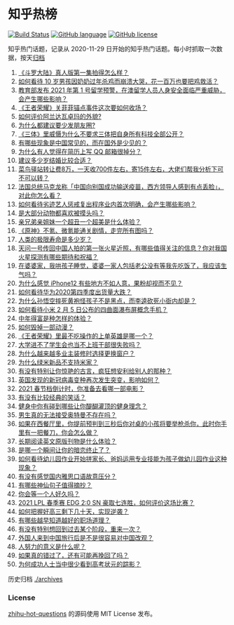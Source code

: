 # 知乎热榜
[![Build Status](https://github.com/ToWeLong/zhihu-hot-questions/workflows/CI/badge.svg)](https://github.com/ToWeLong/zhihu-hot-questions/actions)
[![GitHub language](https://img.shields.io/badge/language-golang-orange.svg)](https://golang.org/)
[![GitHub license](https://img.shields.io/github/license/ToWeLong/zhihu-hot-questions)](https://github.com/ToWeLong/zhihu-hot-questions/blob/main/LICENSE)

知乎热门话题，记录从 2020-11-29 日开始的知乎热门话题。每小时抓取一次数据，按天[归档](./archives)

<!-- BEGIN -->

1. [《斗罗大陆》真人版第一集拍得怎么样？](https://www.zhihu.com/question/442984903)
1. [如何看待 10 岁男孩因奶奶过年杀鸡而崩溃大哭，花一百万也要把鸡救活？](https://www.zhihu.com/question/442811742)
1. [教育部发布 2021 年第 1 号留学预警，在澳留学人员人身安全面临严重威胁，会产生哪些影响？](https://www.zhihu.com/question/443000239)
1. [《王者荣耀》关菲菲锚点事件这次要如何收场？](https://www.zhihu.com/question/442924277)
1. [如何评价阿兰达瓦卓玛的外貌?](https://www.zhihu.com/question/270574192)
1. [为什么都建议要少发朋友圈?](https://www.zhihu.com/question/442335363)
1. [《三体》里威慑为什么不要求三体把自身所有科技全部公开？](https://www.zhihu.com/question/439567453)
1. [有哪些现象是中国常见的，而在国外是少见的？](https://www.zhihu.com/question/442966181)
1. [为什么有人觉得在简历上写 QQ 邮箱很掉分？](https://www.zhihu.com/question/384502791)
1. [建议多少岁结婚比较合适？](https://www.zhihu.com/question/441499184)
1. [菜鸟驿站转让费8万，一天收700件左右，寄15件左右，大佬们帮我分析下可不可以转？](https://www.zhihu.com/question/435352953)
1. [法国总统马克龙称「中国向别国成功输送疫苗，西方领导人感到有点丢脸」，对此你怎么看？](https://www.zhihu.com/question/442963353)
1. [如何看待劣迹艺人惩戒复出程序业内首次明确，会产生哪些影响？](https://www.zhihu.com/question/443005137)
1. [是大部分动物都喜欢被摸头吗？](https://www.zhihu.com/question/442523187)
1. [亲兄弟亲姐妹一个超丑一个超美是什么体验？](https://www.zhihu.com/question/292663930)
1. [《原神》不氪、微氪能通关剧情，走完所有图吗？](https://www.zhihu.com/question/440405181)
1. [人类的极限寿命是多少岁？](https://www.zhihu.com/question/441028220)
1. [天问一号传回中国人拍的第一张火星近照，有哪些值得关注的信息？你对我国火星探测有哪些期待和祝福？](https://www.zhihu.com/question/443050370)
1. [在婆婆家，我哄孩子睡觉，婆婆一家人包括老公没有等我先吃饭了，我应该生气吗？](https://www.zhihu.com/question/424718566)
1. [为什么感觉 iPhone12 有些地方不如人意，果粉却视而不见？](https://www.zhihu.com/question/437810551)
1. [如何看待华为2020第四季度出货量大跌？](https://www.zhihu.com/question/442259690)
1. [为什么孙悟空摔死黄袍怪孩子不是黑点，而李逵砍死小衙内却是？](https://www.zhihu.com/question/383931570)
1. [如何看待小米 2 月 5 日公布的四曲面瀑布屏概念手机？](https://www.zhihu.com/question/442986869)
1. [中年得富是种怎样的体验？](https://www.zhihu.com/question/301231328)
1. [如何毁掉一部动漫？](https://www.zhihu.com/question/438413599)
1. [《王者荣耀》里最不吃操作的上单英雄是哪一个？](https://www.zhihu.com/question/441062689)
1. [大学进不了学生会也当不上班干部很失败吗？](https://www.zhihu.com/question/299960912)
1. [为什么越来越多业主装修时选择更换窗户？](https://www.zhihu.com/question/419444669)
1. [为什么绿米新品不支持米家？](https://www.zhihu.com/question/439382859)
1. [有没有特别让你惊艳的古言，疯狂想安利给别人的那种？](https://www.zhihu.com/question/334390853)
1. [英国发现的新冠病毒变种再次发生突变，影响如何？](https://www.zhihu.com/question/442576779)
1. [2021 春节档倒计时，你准备去看哪一部电影？](https://www.zhihu.com/question/441478509)
1. [有没有比较经典的笑话？](https://www.zhihu.com/question/438330079)
1. [健身中你有碰到哪些让你醍醐灌顶的健身理念？](https://www.zhihu.com/question/436057757)
1. [男生真的无法接受奥特曼不存在吗？](https://www.zhihu.com/question/432924313)
1. [如果在西餐厅里，你提前预判到三秒后你对桌的小孩将要举枪杀你，此时你手里有一把餐刀，你会怎么做？](https://www.zhihu.com/question/432745799)
1. [长期阅读英文原版刊物是什么体验？](https://www.zhihu.com/question/264023044)
1. [是哪一个瞬间让你的暗恋终止了？](https://www.zhihu.com/question/356186684)
1. [如何看待幼儿园作业开始拼家长、爸妈运用专业技能为孩子做幼儿园作业这种现象？](https://www.zhihu.com/question/442786792)
1. [有没有感觉国内雅思口语故意压分？](https://www.zhihu.com/question/54893717)
1. [有哪些神仙句子值得摘抄？](https://www.zhihu.com/question/432357037)
1. [你会等一个人好久吗？](https://www.zhihu.com/question/442553161)
1. [2021 LPL 春季赛 EDG 2:0 SN 豪取七连胜，如何评价这场比赛？](https://www.zhihu.com/question/443036106)
1. [如何把握好高三剩下几十天，实现逆袭？](https://www.zhihu.com/question/389647857)
1. [有哪些越早知道越好的职场道理？](https://www.zhihu.com/question/440192492)
1. [有没有特别想回到过去某个阶段，重来一次？](https://www.zhihu.com/question/441655916)
1. [外国人来到中国旅行后是不是很容易对中国改观？](https://www.zhihu.com/question/437856634)
1. [人努力的意义是什么呢？](https://www.zhihu.com/question/440274575)
1. [如果真的错过了，还有可能再挽回了吗？](https://www.zhihu.com/question/310658697)
1. [为何成功人士当中很少看到高考状元的踪影？](https://www.zhihu.com/question/20281580)

<!-- END -->

历史归档 [./archives](./archives)


### License
[zhihu-hot-questions](https://github.com/towelong/zhihu-hot-questions) 的源码使用 MIT License 发布。